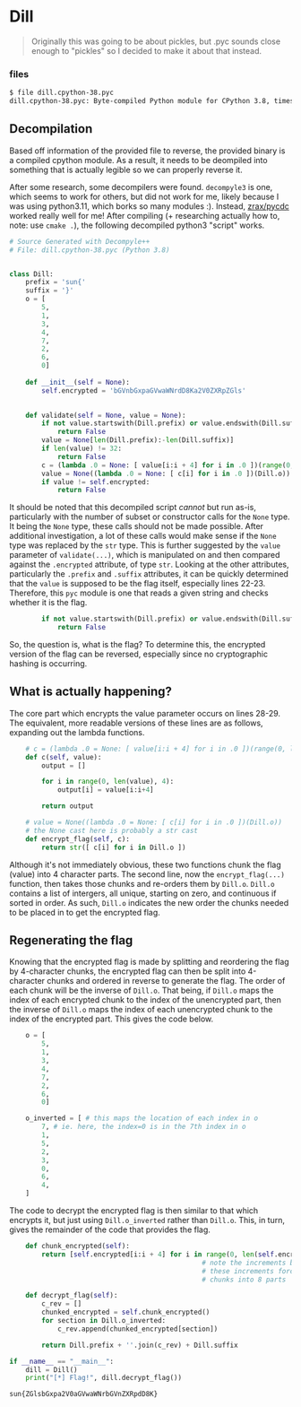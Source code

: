 # Dill

> Originally this was going to be about pickles, but .pyc sounds close enough to "pickles" so I decided to make it about that instead.

### files

```sh
$ file dill.cpython-38.pyc 
dill.cpython-38.pyc: Byte-compiled Python module for CPython 3.8, timestamp-based, .py timestamp: Fri Oct  6 19:53:54 2023 UTC, .py size: 914 bytes
```

## Decompilation

Based off information of the provided file to reverse, the provided binary is a
compiled cpython module. As a result, it needs to be deompiled into something
that is actually legible so we can properly reverse it.

After some research, some decompilers were found. `decompyle3` is one, which
seems to work for others, but did not work for me, likely because I was using
python3.11, which borks so many modules :). Instead,
[zrax/pycdc](https://github.com/zrax/pycdc) worked really well for me! After
compiling (+ researching actually how to, note: use `cmake .`), the following
decompiled python3 "script" works.

```py
# Source Generated with Decompyle++
# File: dill.cpython-38.pyc (Python 3.8)


class Dill:
    prefix = 'sun{'
    suffix = '}'
    o = [
        5,
        1,
        3,
        4,
        7,
        2,
        6,
        0]
    
    def __init__(self = None):
        self.encrypted = 'bGVnbGxpaGVwaWNrdD8Ka2V0ZXRpZGls'

    
    def validate(self = None, value = None):
        if not value.startswith(Dill.prefix) or value.endswith(Dill.suffix):
            return False
        value = None[len(Dill.prefix):-len(Dill.suffix)]
        if len(value) != 32:
            return False
        c = (lambda .0 = None: [ value[i:i + 4] for i in .0 ])(range(0, len(value), 4))
        value = None((lambda .0 = None: [ c[i] for i in .0 ])(Dill.o))
        if value != self.encrypted:
            return False

```

It should be noted that this decompiled script _cannot_ but run as-is,
particularly with the number of subset or constructor calls for the `None` type.
It being the `None` type, these calls should not be made possible. After
additional investigation, a lot of these calls would make sense if the `None`
type was replaced by the `str` type. This is further suggested by the `value`
parameter of `validate(...)`, which is manipulated on and then compared against
the `.encrypted` attribute, of type `str`. Looking at the other attributes,
particularly the `.prefix` and `.suffix` attributes, it can be quickly
determined that the `value` is supposed to be the flag itself, especially lines
22-23. Therefore, this `pyc` module is one that reads a given string and checks
whether it is the flag.

```py
        if not value.startswith(Dill.prefix) or value.endswith(Dill.suffix):
            return False
```

So, the question is, what is the flag? To determine this, the encrypted version
of the flag can be reversed, especially since no cryptographic hashing is
occurring.

## What is actually happening?

The core part which encrypts the value parameter occurs on lines 28-29. The
equivalent, more readable versions of these lines are as follows, expanding out
the lambda functions.

```py
    # c = (lambda .0 = None: [ value[i:i + 4] for i in .0 ])(range(0, len(value), 4))
    def c(self, value):
        output = []

        for i in range(0, len(value), 4):
            output[i] = value[i:i+4]

        return output

    # value = None((lambda .0 = None: [ c[i] for i in .0 ])(Dill.o))
    # the None cast here is probably a str cast
    def encrypt_flag(self, c):
        return str([ c[i] for i in Dill.o ])
```

Although it's not immediately obvious, these two functions chunk the flag
(value) into 4 character parts. The second line, now the `encrypt_flag(...)`
function, then takes those chunks and re-orders them by `Dill.o`. `Dill.o`
contains a list of intergers, all unique, starting on zero, and continuous if
sorted in order. As such, `Dill.o` indicates the new order the chunks needed to
be placed in to get the encrypted flag.

## Regenerating the flag

Knowing that the encrypted flag is made by splitting and reordering the flag by
4-character chunks, the encrypted flag can then be split into 4-character chunks
and ordered in reverse to generate the flag. The order of each chunk will be the
inverse of `Dill.o`. That being, if `Dill.o` maps the index of each encrypted
chunk to the index of the unencrypted part, then the inverse of `Dill.o` maps
the index of each unencrypted chunk to the index of the encrypted part. This
gives the code below.

```py
    o = [
        5,
        1,
        3,
        4,
        7,
        2,
        6,
        0]

    o_inverted = [ # this maps the location of each index in o
        7, # ie. here, the index=0 is in the 7th index in o
        1,
        5,
        2,
        3,
        0,
        6,
        4,
    ]
```

The code to decrypt the encrypted flag is then similar to that which encrypts
it, but just using `Dill.o_inverted` rather than `Dill.o`. This, in turn, gives
the remainder of the code that provides the flag.

```py
    def chunk_encrypted(self):
        return [self.encrypted[i:i + 4] for i in range(0, len(self.encrypted), 4)]
                                                # note the increments by 4!
                                                # these increments force the
                                                # chunks into 8 parts

    def decrypt_flag(self):
        c_rev = []
        chunked_encrypted = self.chunk_encrypted()
        for section in Dill.o_inverted:
            c_rev.append(chunked_encrypted[section])

        return Dill.prefix + ''.join(c_rev) + Dill.suffix

if __name__ == "__main__":
    dill = Dill()
    print("[*] Flag!", dill.decrypt_flag())
```

`sun{ZGlsbGxpa2V0aGVwaWNrbGVnZXRpdD8K}`
